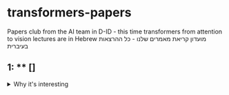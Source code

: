 # transformers-papers
Papers club from the AI team in D-ID  - this time transformers from attention to vision lectures are in Hebrew
מועדון קריאת מאמרים שלנו - כל ההרצאות בעיברית 

## 1: ** [] 
<details>
  <summary>Why it's interesting </summary>
  
  1. Speaker - @tag
  2. (Slides)[url]
  3. (Recording)[] password
  4. Tl;dr
     * With some
     * Sub bullets
</details>
